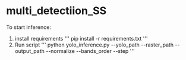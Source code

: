 # multi_detectiion_SS
To start inference:
1) install requirements
'''
pip install -r requirements.txt
'''
2) Run script
'''
python yolo_inference.py --yolo_path
                         --raster_path
                         --output_path
                         --normalize
                         --bands_order
                         --step
'''

